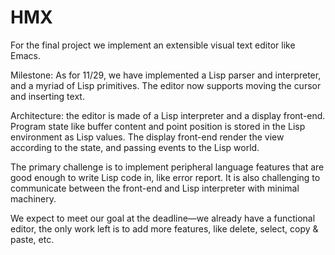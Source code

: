 # HMX

For the final project we implement an extensible visual text editor
like Emacs.

Milestone: As for 11/29, we have implemented a Lisp parser and
interpreter, and a myriad of Lisp primitives. The editor now supports
moving the cursor and inserting text.

Architecture: the editor is made of a Lisp interpreter and a display
front-end. Program state like buffer content and point position is
stored in the Lisp environment as Lisp values. The display front-end
render the view according to the state, and passing events to the Lisp
world.

The primary challenge is to implement peripheral language features
that are good enough to write Lisp code in, like error report. It is
also challenging to communicate between the front-end and Lisp
interpreter with minimal machinery.

We expect to meet our goal at the deadline—we already have a
functional editor, the only work left is to add more features, like
delete, select, copy & paste, etc.
